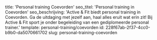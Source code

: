 title: 'Personal training Coevorden'
seo_titel: 'Personal training in Coevorden'
seo_beschrijving: 'Active & Fit biedt personal training in Coevorden. Ga de uitdaging met jezelf aan, haal alles eruit wat erin zit! Bij Active & Fit sport je onder begeleiding van een gediplomeerde personal trainer.'
template: personal-training/coevorden
id: 228f67ab-2f37-4cc0-b9b0-da5070661702
slug: personal-training-coevorden
